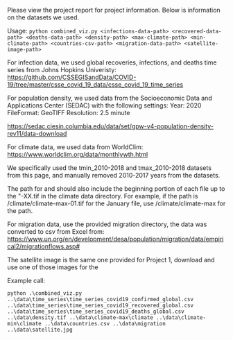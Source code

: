 Please view the project report for project information. Below is information on the datasets we used.

Usage: 
`python combined_viz.py <infections-data-path> <recovered-data-path> <deaths-data-path> <density-path> <max-climate-path> <min-climate-path> <countries-csv-path> <migration-data-path> <satellite-image-path>`

For infection data, we used global recoveries, infections, and deaths time series from Johns Hopkins Univeristy:
https://github.com/CSSEGISandData/COVID-19/tree/master/csse_covid_19_data/csse_covid_19_time_series

For population density, we used data from the Socioeconomic Data and Applications Center (SEDAC) with the following settings:
Year: 2020
FileFormat: GeoTIFF
Resolution: 2.5 minute

https://sedac.ciesin.columbia.edu/data/set/gpw-v4-population-density-rev11/data-download

For climate data, we used data from WorldClim:
https://www.worldclim.org/data/monthlywth.html

We specifically used the tmin_2010-2018 and tmax_2010-2018 datasets from this page, and manually removed 2010-2017 years from the datasets.

The path for <max-climate-path> and <min-climate-path> should also include the beginning portion of each file up to the "-XX.tif in the climate data directory. For example, if the path is /climate/climate-max-01.tif for the January file, use /climate/climate-max for the path.

For migration data, use the provided migration directory, the data was converted to csv from Excel from:
https://www.un.org/en/development/desa/population/migration/data/empirical2/migrationflows.asp#

The satellite image is the same one provided for Project 1, download and use one of those images for the <satellite-image-path>

Example call: 

`python .\combined_viz.py ..\data\time_series\time_series_covid19_confirmed_global.csv ..\data\time_series\time_series_covid19_recovered_global.csv ..\data\time_series\time_series_covid19_deaths_global.csv ..\data\density.tif ..\data\climate-max\climate ..\data\climate-min\climate ..\data\countries.csv ..\data\migration  ..\data\satellite.jpg`
